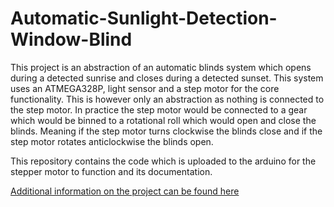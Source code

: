 # Automatic-Sunlight-Detection-Window-Blind
This project is an abstraction of an automatic blinds system which opens during a detected sunrise and closes during a detected sunset. This system uses an ATMEGA328P, light sensor and a step motor for the core functionality. This is however only an abstraction as nothing is connected to the step motor. In practice the step motor would be connected to a gear which would be binned to a rotational roll which would open and close the blinds. Meaning if the step motor turns clockwise the blinds close and if the step motor rotates anticlockwise the blinds open.

This repository contains the code which is uploaded to the arduino for the stepper motor to function and its documentation.

<a href="https://github.com/nahme6/Automatic-Sunlight-Detection-Window-Blind/blob/main/CAB202%20Assignment.pdf"><p>Additional information on the project can be found here<p></a>


